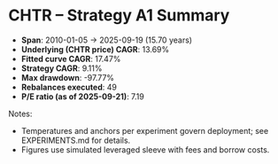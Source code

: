 # CHTR – Strategy A1 Summary

- **Span**: 2010-01-05 → 2025-09-19 (15.70 years)
- **Underlying (CHTR price) CAGR**: 13.69%
- **Fitted curve CAGR**: 17.47%
- **Strategy CAGR**: 9.11%
- **Max drawdown**: -97.77%
- **Rebalances executed**: 49
- **P/E ratio (as of 2025-09-21)**: 7.19

Notes:

- Temperatures and anchors per experiment govern deployment; see EXPERIMENTS.md for details.
- Figures use simulated leveraged sleeve with fees and borrow costs.


